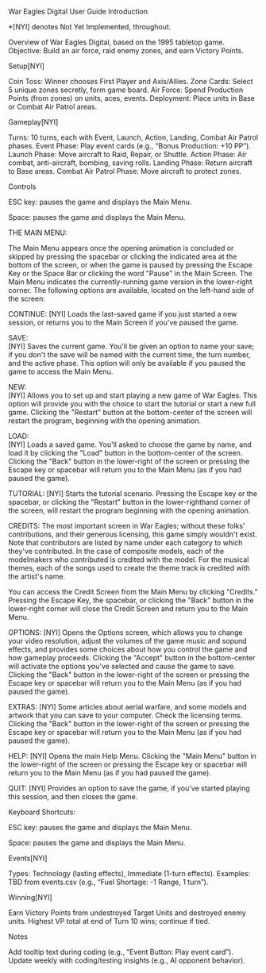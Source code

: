 War Eagles Digital User Guide
Introduction

*[NYI] denotes Not Yet Implemented, throughout.

Overview of War Eagles Digital, based on the 1995 tabletop game.
Objective: Build an air force, raid enemy zones, and earn Victory Points.

Setup[NYI]

Coin Toss: Winner chooses First Player and Axis/Allies.
Zone Cards: Select 5 unique zones secretly, form game board.
Air Force: Spend Production Points (from zones) on units, aces, events.
Deployment: Place units in Base or Combat Air Patrol areas.

Gameplay[NYI]

Turns: 10 turns, each with Event, Launch, Action, Landing, Combat Air Patrol phases.
Event Phase: Play event cards (e.g., “Bonus Production: +10 PP”).
Launch Phase: Move aircraft to Raid, Repair, or Shuttle.
Action Phase: Air combat, anti-aircraft, bombing, saving rolls.
Landing Phase: Return aircraft to Base areas.
Combat Air Patrol Phase: Move aircraft to protect zones.

Controls

ESC key: pauses the game and displays the Main Menu.

Space: pauses the game and displays the Main Menu.

THE MAIN MENU:

The Main Menu appears once the opening animation is concluded or skipped by pressing the spacebar or clicking the indicated area at the bottom of the screen, or when the game is paused by pressing the Escape Key or the Space Bar or clicking the word "Pause" in the Main Screen.  The Main Menu indicates the currently-running game version in the lower-right corner.  The following options are available, located on the left-hand side of the screen:

CONTINUE: 
[NYI] Loads the last-saved game if you just started a new session, or returns you to the Main Screen if you've paused the game.

SAVE:  
[NYI] Saves the current game.  You'll be given an option to name your save;  if you don't the save will be named with the current time, the turn number, and the active phase.  This option will only be available if you paused the game to access the Main Menu.

NEW:  
[NYI] Allows you to set up and start playing a new game of War Eagles.  This option will provide you with the choice to start the tutorial or start a new full game. Clicking the "Restart" button at the bottom-center of the screen will restart the program, beginning with the opening animation. 

LOAD:  
[NYI] Loads a saved game.  You'll asked to choose the game by name, and load it by clicking the "Load" button in the bottom-center of the screen.  Clicking the "Back" button in the lower-right of the screen or pressing the Escape key or spacebar will return you to the Main Menu (as if you had paused the game).  

TUTORIAL: 
[NYI] Starts the tutorial scenario.  Pressing the Escape key or the spacebar, or clicking the "Restart" button in the lower-righthand corner of the screen, will restart the program beginning with the opening animation.

CREDITS:
The most important screen in War Eagles;  without these folks' contributions, and their generous licensing, this game simply wouldn't exist.  Note that contributors are listed by name under each category to which they've contributed.  In the case of composite models, each of the modelmakers who contributed is credited with the model.  For the musical themes, each of the songs used to create the theme track is credited with the artist's name.

You can access the Credit Screen from the Main Menu by clicking "Credits."  Pressing the Escape Key, the spacebar, or clicking the "Back" button in the lower-right corner will close the Credit Screen and return you to the Main Menu.

OPTIONS:  [NYI] Opens the Options screen, which allows you to change your video resolution, adjust the volumes of the game music and sopund effects, and provides some choices about how you control the game and how gameplay proceeds.  Clicking the "Accept" button in the bottom-center will activate the options you've selected and cause the game to save. Clicking the "Back" button in the lower-right of the screen or pressing the Escape key or spacebar will return you to the Main Menu (as if you had paused the game). 

EXTRAS:  [NYI] Some articles about aerial warfare, and some models and artwork that you can save to your computer.  Check the licensing terms.  Clicking the "Back" button in the lower-right of the screen or pressing the Escape key or spacebar will return you to the Main Menu (as if you had paused the game).

HELP: [NYI] Opens the main Help Menu. Clicking the "Main Menu" button in the lower-right of the screen or pressing the Escape key or spacebar will return you to the Main Menu (as if you had paused the game).

QUIT: [NYI] Provides an option to save the game, if you've started playing this session, and then closes the game.


Keyboard Shortcuts:

ESC key: pauses the game and displays the Main Menu.

Space: pauses the game and displays the Main Menu.

Events[NYI]

Types: Technology (lasting effects), Immediate (1-turn effects).
Examples: TBD from events.csv (e.g., “Fuel Shortage: -1 Range, 1 turn”).

Winning[NYI]

Earn Victory Points from undestroyed Target Units and destroyed enemy units.
Highest VP total at end of Turn 10 wins; continue if tied.

Notes

Add tooltip text during coding (e.g., “Event Button: Play event card”).
Update weekly with coding/testing insights (e.g., AI opponent behavior).

